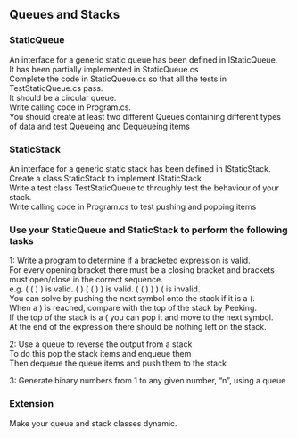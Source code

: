 ## Queues and Stacks

### StaticQueue
An interface for a generic static queue has been defined in IStaticQueue.</br>
It has been partially implemented in StaticQueue.cs</br>
Complete the code in StaticQueue.cs so that all the tests in TestStaticQueue.cs pass.</br>
It should be a circular queue.</br>
Write calling code in Program.cs.</br>
You should create at least two different Queues containing different types of data and test Queueing and Dequeueing items </br>

### StaticStack
An interface for a generic static stack has been defined in IStaticStack.</br>
Create a class StaticStack to implement IStaticStack</br>
Write a test class TestStaticQueue to throughly test the behaviour of your stack.</br>
Write calling code in Program.cs to test pushing and popping items </br>

### Use your StaticQueue and StaticStack to perform the following tasks
1: Write a program to determine if a  bracketed expression is valid. </br> 
For every opening bracket there must be a closing bracket and brackets must open/close in the correct sequence.  </br> 
e.g. ( ( ) ) is valid.  ( ) ( ( ) ) is valid. ( ( ) ) ) ( is invalid.  </br> 
You can solve by pushing the next symbol onto the stack if it is a (.  </br> 
When a ) is reached, compare with the top of the stack by Peeking.  </br> 
If the top of the stack is a ( you can pop it and move to the next symbol.</br> 
At the end of the expression there should be nothing left on the stack.</br> 

2: Use a queue to reverse the output from a stack</br>
To do this pop the stack items and enqueue them</br>
Then dequeue the queue items and push them to the stack</br>

3: Generate binary numbers from 1 to any given number, “n”, using a queue</br>

### Extension
Make your queue and stack classes dynamic. 

